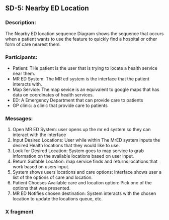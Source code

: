## SD-5: Nearby ED Location

### Description:
The Nearby ED location sequence Diagram shows the sequence that occurs when a patient wants to use the feature to quickly find a hospital or other form of care nearest them. 

### Participants:
- Patient: THe patient is the user that is trying to locate a health service near them.
- MR ED System: The MR ed system is the interface that the patient interacts with.
- Map Service: The map sevice is an equivalent to google maps that has data on coordinates of health services.
- ED: A Emergency Department that can provide care to patients
- GP clinic: a clinic that provide care to patients

### Messages:
1. Open MR ED System: user opens up the mr ed system so they can interact with the interface
2. Input Desired Locations: User while within The MrED system inputs the desired Health locations that they would like to use.
3. Look for Desired Location: System goes to map service to grab information on the available locations based on user input.
4. Return Suitable Location: map service finds and returns locations that work based on users input.
5. System shows users locations and care options: Interface shows user a list of the options of care and location.
6. Patient Chooses Available care and location option: Pick one of the options that was presented.
7. MR ED Notifies chosen destination: System interacts with the chosen location to update the locations queue, etc. 

### X fragment

